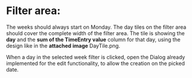 # Filter area:

The weeks should always start on Monday. 
The day tiles on the filter area should cover the complete width of the filter area.
The tile is showing the **day** and the **sum of the TimeEntry value** column for that day, using the design like in the **attached image** DayTile.png.


When a day in the selected week filter is clicked, open the Dialog  already implemented for the edit functionality, to allow the creation on the picked date.


